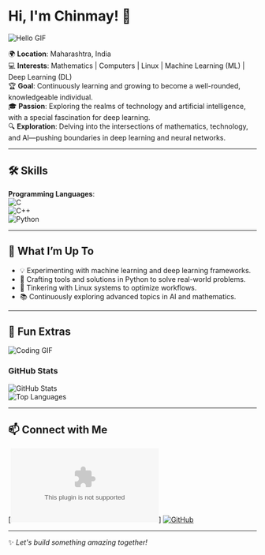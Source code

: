 
# Hi, I'm Chinmay! 👋  

![Hello GIF](https://media.giphy.com/media/hvRJCLFzcasrR4ia7z/giphy.gif)  

🌍 **Location**: Maharashtra, India  
💻 **Interests**: Mathematics | Computers | Linux | Machine Learning (ML) | Deep Learning (DL)  
🏆 **Goal**: Continuously learning and growing to become a well-rounded, knowledgeable individual.  
🎓 **Passion**: Exploring the realms of technology and artificial intelligence, with a special fascination for deep learning.  
🔍 **Exploration**: Delving into the intersections of mathematics, technology, and AI—pushing boundaries in deep learning and neural networks.

---

## 🛠 **Skills**

**Programming Languages**:  
![C](https://img.shields.io/badge/-C-A8B9CC?logo=c&logoColor=white&style=for-the-badge)  
![C++](https://img.shields.io/badge/-C%2B%2B-00599C?logo=c%2B%2B&logoColor=white&style=for-the-badge)  
![Python](https://img.shields.io/badge/-Python-3776AB?logo=python&logoColor=white&style=for-the-badge)

---

## 🚀 **What I’m Up To**  

- 💡 Experimenting with machine learning and deep learning frameworks.  
- 🔧 Crafting tools and solutions in Python to solve real-world problems.  
- 🐧 Tinkering with Linux systems to optimize workflows.  
- 📚 Continuously exploring advanced topics in AI and mathematics.

---

## 🌟 **Fun Extras**

![Coding GIF](https://media.giphy.com/media/VTtANKl0beDFQRLDTh/giphy.gif)  

### GitHub Stats  

![GitHub Stats](https://github-readme-stats.vercel.app/api?username=chinu0609&show_icons=true&theme=radical)  
![Top Languages](https://github-readme-stats.vercel.app/api/top-langs/?username=chinu0609&layout=compact&theme=radical)  

---

## 📫 **Connect with Me**

[![Gmail](chinmayhbhosale02@gmail.com)]
[![GitHub](https://img.shields.io/badge/-GitHub-181717?logo=github&logoColor=white&style=for-the-badge)](https://github.com/yourusername)

---

✨ *Let's build something amazing together!*  





